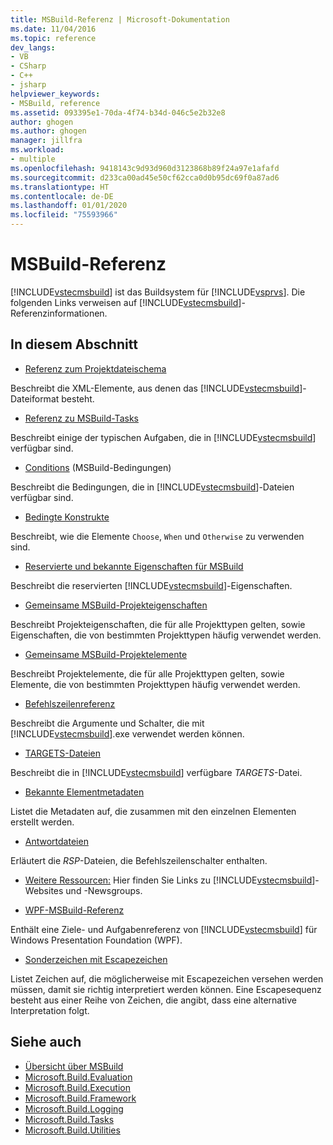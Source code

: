 ```yaml
---
title: MSBuild-Referenz | Microsoft-Dokumentation
ms.date: 11/04/2016
ms.topic: reference
dev_langs:
- VB
- CSharp
- C++
- jsharp
helpviewer_keywords:
- MSBuild, reference
ms.assetid: 093395e1-70da-4f74-b34d-046c5e2b32e8
author: ghogen
ms.author: ghogen
manager: jillfra
ms.workload:
- multiple
ms.openlocfilehash: 9418143c9d93d960d3123868b89f24a97e1afafd
ms.sourcegitcommit: d233ca00ad45e50cf62cca0d0b95dc69f0a87ad6
ms.translationtype: HT
ms.contentlocale: de-DE
ms.lasthandoff: 01/01/2020
ms.locfileid: "75593966"
---
```

# <a name="msbuild-reference"></a>MSBuild-Referenz
[!INCLUDE[vstecmsbuild](../extensibility/internals/includes/vstecmsbuild_md.md)] ist das Buildsystem für [!INCLUDE[vsprvs](../code-quality/includes/vsprvs_md.md)]. Die folgenden Links verweisen auf [!INCLUDE[vstecmsbuild](../extensibility/internals/includes/vstecmsbuild_md.md)]-Referenzinformationen.

## <a name="in-this-section"></a>In diesem Abschnitt
- [Referenz zum Projektdateischema](../msbuild/msbuild-project-file-schema-reference.md)

 Beschreibt die XML-Elemente, aus denen das [!INCLUDE[vstecmsbuild](../extensibility/internals/includes/vstecmsbuild_md.md)]-Dateiformat besteht.

- [Referenz zu MSBuild-Tasks](../msbuild/msbuild-task-reference.md)

 Beschreibt einige der typischen Aufgaben, die in [!INCLUDE[vstecmsbuild](../extensibility/internals/includes/vstecmsbuild_md.md)] verfügbar sind.

- [Conditions](../msbuild/msbuild-conditions.md) (MSBuild-Bedingungen)

 Beschreibt die Bedingungen, die in [!INCLUDE[vstecmsbuild](../extensibility/internals/includes/vstecmsbuild_md.md)]-Dateien verfügbar sind.

- [Bedingte Konstrukte](../msbuild/msbuild-conditional-constructs.md)

 Beschreibt, wie die Elemente `Choose`, `When` und `Otherwise` zu verwenden sind.

- [Reservierte und bekannte Eigenschaften für MSBuild](../msbuild/msbuild-reserved-and-well-known-properties.md)

 Beschreibt die reservierten [!INCLUDE[vstecmsbuild](../extensibility/internals/includes/vstecmsbuild_md.md)]-Eigenschaften.

- [Gemeinsame MSBuild-Projekteigenschaften](../msbuild/common-msbuild-project-properties.md)

 Beschreibt Projekteigenschaften, die für alle Projekttypen gelten, sowie Eigenschaften, die von bestimmten Projekttypen häufig verwendet werden.

- [Gemeinsame MSBuild-Projektelemente](../msbuild/common-msbuild-project-items.md)

 Beschreibt Projektelemente, die für alle Projekttypen gelten, sowie Elemente, die von bestimmten Projekttypen häufig verwendet werden.

- [Befehlszeilenreferenz](../msbuild/msbuild-command-line-reference.md)

 Beschreibt die Argumente und Schalter, die mit [!INCLUDE[vstecmsbuild](../extensibility/internals/includes/vstecmsbuild_md.md)].exe verwendet werden können.

- [TARGETS-Dateien](../msbuild/msbuild-dot-targets-files.md)

 Beschreibt die in [!INCLUDE[vstecmsbuild](../extensibility/internals/includes/vstecmsbuild_md.md)] verfügbare *TARGETS*-Datei.

- [Bekannte Elementmetadaten](../msbuild/msbuild-well-known-item-metadata.md)

 Listet die Metadaten auf, die zusammen mit den einzelnen Elementen erstellt werden.

- [Antwortdateien](../msbuild/msbuild-response-files.md)

 Erläutert die *RSP*-Dateien, die Befehlszeilenschalter enthalten.

- [Weitere Ressourcen:](https://social.msdn.microsoft.com/forums/vstudio/home?forum=msbuild) Hier finden Sie Links zu [!INCLUDE[vstecmsbuild](../extensibility/internals/includes/vstecmsbuild_md.md)]-Websites und -Newsgroups.

- [WPF-MSBuild-Referenz](../msbuild/wpf-msbuild-reference.md)

 Enthält eine Ziele- und Aufgabenreferenz von [!INCLUDE[vstecmsbuild](../extensibility/internals/includes/vstecmsbuild_md.md)] für Windows Presentation Foundation (WPF).

- [Sonderzeichen mit Escapezeichen](../msbuild/special-characters-to-escape.md)

 Listet Zeichen auf, die möglicherweise mit Escapezeichen versehen werden müssen, damit sie richtig interpretiert werden können. Eine Escapesequenz besteht aus einer Reihe von Zeichen, die angibt, dass eine alternative Interpretation folgt.

## <a name="see-also"></a>Siehe auch

- [Übersicht über MSBuild](../msbuild/msbuild.md)
- [Microsoft.Build.Evaluation](/dotnet/api/microsoft.build.evaluation)
- [Microsoft.Build.Execution](/dotnet/api/microsoft.build.execution)
- [Microsoft.Build.Framework](/dotnet/api/microsoft.build.framework)
- [Microsoft.Build.Logging](/dotnet/api/microsoft.build.logging)
- [Microsoft.Build.Tasks](/dotnet/api/microsoft.build.tasks)
- [Microsoft.Build.Utilities](/dotnet/api/microsoft.build.utilities)

